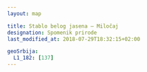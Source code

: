 ```yaml
---
layout: map

title: Stablo belog jasena – Miločaj
designation: Spomenik prirode
last_modified_at: 2018-07-29T18:32:15+02:00

geoSrbija:
  L1_182: [137]
---
```

